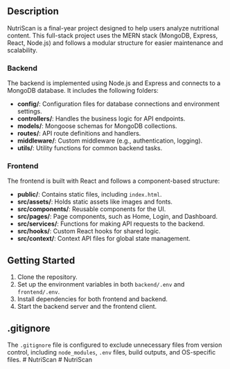 
## Description

NutriScan is a final-year project designed to help users analyze nutritional content. This full-stack project uses the MERN stack (MongoDB, Express, React, Node.js) and follows a modular structure for easier maintenance and scalability.

### Backend

The backend is implemented using Node.js and Express and connects to a MongoDB database. It includes the following folders:

- **config/**: Configuration files for database connections and environment settings.
- **controllers/**: Handles the business logic for API endpoints.
- **models/**: Mongoose schemas for MongoDB collections.
- **routes/**: API route definitions and handlers.
- **middleware/**: Custom middleware (e.g., authentication, logging).
- **utils/**: Utility functions for common backend tasks.

### Frontend

The frontend is built with React and follows a component-based structure:

- **public/**: Contains static files, including `index.html`.
- **src/assets/**: Holds static assets like images and fonts.
- **src/components/**: Reusable components for the UI.
- **src/pages/**: Page components, such as Home, Login, and Dashboard.
- **src/services/**: Functions for making API requests to the backend.
- **src/hooks/**: Custom React hooks for shared logic.
- **src/context/**: Context API files for global state management.

## Getting Started

1. Clone the repository.
2. Set up the environment variables in both `backend/.env` and `frontend/.env`.
3. Install dependencies for both frontend and backend.
4. Start the backend server and the frontend client.

## .gitignore

The `.gitignore` file is configured to exclude unnecessary files from version control, including `node_modules`, `.env` files, build outputs, and OS-specific files.
#   N u t r i S c a n  
 #   N u t r i S c a n  
 